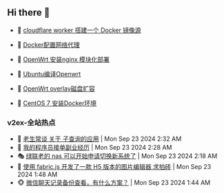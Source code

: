 ## Hi there 👋

<!--
**dkyg666/dkyg666** is a ✨ _special_ ✨ repository because its `README.md` (this file) appears on your GitHub profile.

Here are some ideas to get you started:

- 🔭 I’m currently working on ...
- 🌱 I’m currently learning ...
- 👯 I’m looking to collaborate on ...
- 🤔 I’m looking for help with ...
- 💬 Ask me about ...
- 📫 How to reach me: ...
- 😄 Pronouns: ...
- ⚡ Fun fact: ...
-->

<!-- BLOG-POST-LIST:START -->
- 🦩 [cloudflare worker 搭建一个 Docker 镜像源](http://blog.1996099.xyz/archives/cloudflare-worker-da-jian-yi-ge-docker-jing-xiang-zhan) 

- 🚦 [Docker配置网络代理](http://blog.1996099.xyz/archives/dockerpei-zhi-wang-luo-dai-li) 

- 🫶 [OpenWrt 安装nginx 模块化部署](http://blog.1996099.xyz/archives/openwrt-an-zhuang-nginx-mo-kuai-hua-bu-shu) 

- 🦄 [Ubuntu编译Openwrt](http://blog.1996099.xyz/archives/ubuntuzi-bian-yi-openwrt) 

- 🐻 [OpenWrt overlay磁盘扩容](http://blog.1996099.xyz/archives/openwrt-overlay) 

- 🤖 [CentOS 7 安装Docker环境](http://blog.1996099.xyz/archives/centos-docker) 
<!-- BLOG-POST-LIST:END -->

### v2ex-全站热点
<!-- v2ex:START -->
- 🥸 [老生常谈 关于 子查询的应用](https://www.v2ex.com/t/1074971#reply0) | Mon Sep 23 2024 2:32 AM
- 🤗 [我的程序员接单副业经历](https://www.v2ex.com/t/1074966#reply6) | Mon Sep 23 2024 2:28 AM
- 🎭 [绿联老的 nas 可以开始申请切换新系统了](https://www.v2ex.com/t/1074959#reply0) | Mon Sep 23 2024 2:18 AM
- 🥷 [使用 fabric.js 开发了一款 H5 版本的图片编辑器 求拍砖](https://www.v2ex.com/t/1074944#reply2) | Mon Sep 23 2024 1:48 AM
- 🐵 [微信聊天记录备份查看，有什么方案？](https://www.v2ex.com/t/1074938#reply10) | Mon Sep 23 2024 1:44 AM<!-- v2ex:END -->

